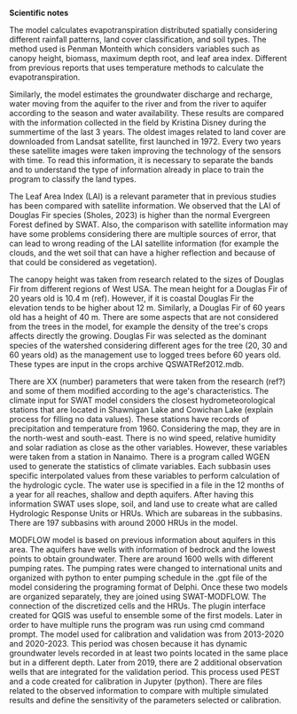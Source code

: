 **Scientific notes**

The model calculates evapotranspiration distributed spatially considering different rainfall patterns, land cover classification, and soil types. The method used is Penman Monteith which considers variables such as canopy height, biomass, maximum depth root, and leaf area index. Different from previous reports that uses temperature methods to calculate the evapotranspiration.

Similarly, the model estimates the groundwater discharge and recharge, water moving from the aquifer to the river and from the river to aquifer according to the season and water availability. These results are compared with the information collected in the field by Kristina Disney during the summertime of the last 3 years.
The oldest images related to land cover are downloaded from Landsat satellite, first launched in 1972. Every two years these satellite images were taken improving the technology of the sensors with time. To read this information, it is necessary to separate the bands and to understand the type of information already in place to train the program to classify the land types.

The Leaf Area Index (LAI) is a relevant parameter that in previous studies has been compared with satellite information. We observed that the LAI of Douglas Fir species (Sholes, 2023) is higher than the normal Evergreen Forest defined by SWAT. Also, the comparison with satellite information may have some problems considering there are multiple sources of error, that can lead to wrong reading of the LAI satellite information (for example the clouds, and the wet soil that can have a higher reflection and because of that could be considered as vegetation).

The canopy height was taken from research related to the sizes of Douglas Fir from different regions of West USA. The mean height for a Douglas Fir of 20 years old is 10.4 m (ref). However, if it is coastal Douglas Fir the elevation tends to be higher about 12 m. Similarly, a Douglas Fir of 60 years old has a height of 40 m. There are some aspects that are not considered from the trees in the model, for example the density of the tree's crops affects directly the growing. Douglas Fir was selected as the dominant species of the watershed considering different ages for the tree (20, 30 and 60 years old) as the management use to logged trees before 60 years old. These types are input in the crops archive QSWATRef2012.mdb. 

There are XX (number) parameters that were taken from the research (ref?) and some of them modified according to the age's characteristics.
The climate input for SWAT model considers the closest hydrometeorological stations that are located in Shawnigan Lake and Cowichan Lake (explain process for filling no data values). These stations have records of precipitation and temperature from 1960. Considering the map, they are in the north-west and south-east. There is no wind speed, relative humidity and solar radiation as close as the other variables. However, these variables were taken from a station in Nanaimo. There is a program called WGEN used to generate the statistics of climate variables. Each subbasin uses specific interpolated values from these variables to perform calculation of the hydrologic cycle.
The water use is specified in a file in the 12 months of a year for all reaches, shallow and depth aquifers. 
After having this information SWAT uses slope, soil, and land use to create what are called Hydrologic Response Units or HRUs. Which are subareas in the subbasins. There are 197 subbasins with around 2000 HRUs in the model.

MODFLOW model is based on previous information about aquifers in this area. The aquifers have wells with information of bedrock and the lowest points to obtain groundwater. There are around 1600 wells with different pumping rates. The pumping rates were changed to international units and organized with python to enter pumping schedule in the .gpt file of the model considering the programing format of Delphi.
Once these two models are organized separately, they are joined using SWAT-MODFLOW. The connection of the discretized cells and the HRUs. The plugin interface created for QGIS was useful to ensemble some of the first models. Later in order to have multiple runs the program was run using cmd command prompt.
The model used for calibration and validation was from 2013-2020 and 2020-2023. This period was chosen because it has dynamic groundwater levels recorded in at least two points located in the same place but in a different depth. Later from 2019, there are 2 additional observation wells that are integrated for the validation period. This process used PEST and a code created for calibration in Jupyter (python). There are files related to the observed information to compare with multiple simulated results and define the sensitivity of the parameters selected or calibration. 
